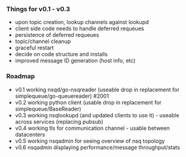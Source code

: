 
### Things for v0.1 - v0.3

 * upon topic creation, lookup channels against lookupd
 * client side code needs to handle deferred requeues
 * persistence of deferred requeues
 * topic/channel cleanup
 * graceful restart
 * decide on code structure and installs
 * improved message ID generation (host info, etc)

### Roadmap

 * v0.1 working nsqd/go-nsqreader (useable drop in replacement for simplequeue/go-queuereader) #2001
 * v0.2 working python client (usable drop in replacement for simplequeue/BaseReader)
 * v0.3 working nsqlookupd (and updated clients to use it) - useable across services (replacing pubsub)
 * v0.4 working tls for communication channel - usable between datacenters
 * v0.5 working nsqadmin for seeing overview of nsq topology
 * v0.6 nsqadmin displaying performance/message throughput/stats
